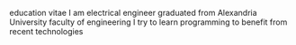education vitae
I am electrical engineer 
graduated from Alexandria University 
faculty of engineering
I try to learn programming to benefit from recent technologies
